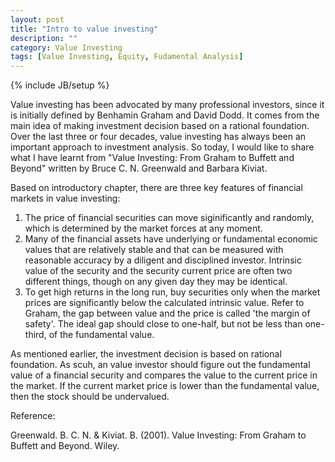 ```yaml
---
layout: post
title: "Intro to value investing"
description: ""
category: Value Investing
tags: [Value Investing, Equity, Fudamental Analysis]
---
```

{% include JB/setup %}

Value investing has been advocated by many professional investors, since it is initially defined by Benhamin Graham and David Dodd. It comes from the main idea of making investment decision based on a rational foundation. Over the last three or four decades, value investing has always been an important approach to investment analysis. So today, I would like to share what I have learnt from "Value Investing: From Graham to Buffett and Beyond" written by 
Bruce C. N. Greenwald and Barbara Kiviat.

Based on introductory chapter, there are three key features of financial markets in value investing:

1. The price of financial securities can move siginificantly and randomly, which is determined by the market forces at any moment.
2. Many of the financial assets have underlying or fundamental economic values that are relatively stable and that can be measured with reasonable accuracy by a diligent and disciplined investor. Intrinsic value of the security and the security current price are often two different things, though on any given day they may be identical.
3. To get high returns in the long run, buy securities only when the market prices are significantly below the calculated intrinsic value. Refer to Graham, the gap between value and the price is called 'the margin of safety'. The ideal gap should close to one-half, but not be less than one-third, of the fundamental value.

As mentioned earlier, the investment decision is based on rational foundation. As scuh, an value investor should figure out the fundamental value of a financial security and compares the value to the current price in the market. If the current market price is lower than the fundamental value, then the stock should be undervalued.

Reference:

Greenwald. B. C. N. & Kiviat. B. (2001). Value Investing: From Graham to Buffett and Beyond. Wiley.
